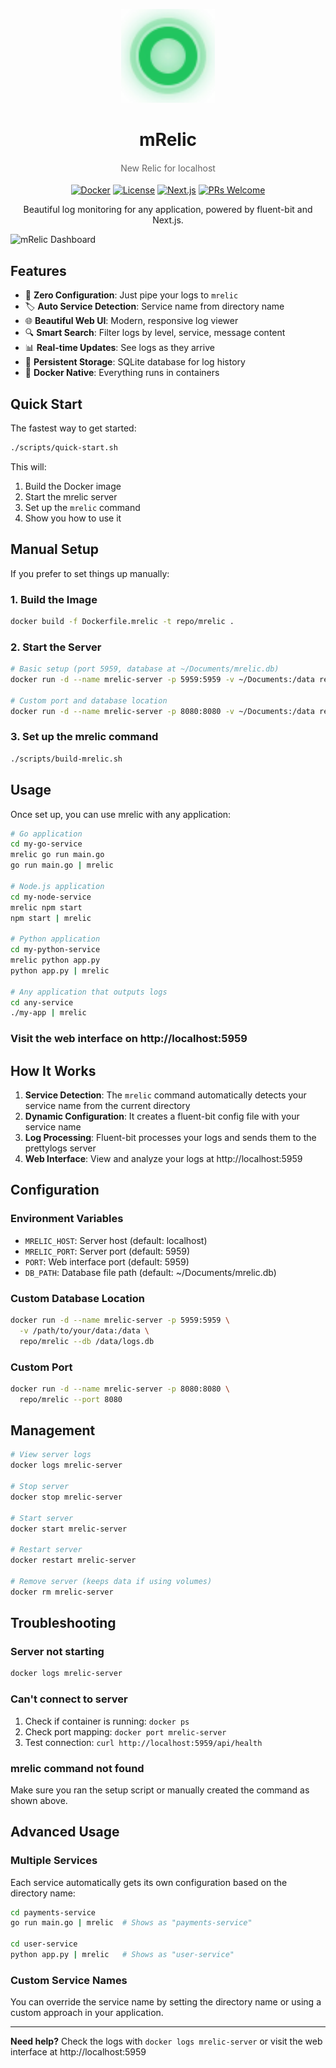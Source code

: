 <div align="center">
<p align="center">
  <img src="public/favicon.svg" width="150" height="150">
</p>

<h1 align="center"><b>mRelic</b></h1>
<h4 align="center" style="color: #666666; font-weight: normal;">New Relic for localhost</h4>

<p align="center">
  <a href="https://www.docker.com/"><img src="https://img.shields.io/badge/docker-ready-blue.svg" alt="Docker"></a>
  <a href="LICENSE"><img src="https://img.shields.io/badge/license-MIT-green.svg" alt="License"></a>
  <a href="https://nextjs.org"><img src="https://img.shields.io/badge/next.js-14.0-black.svg" alt="Next.js"></a>
  <a href="http://makeapullrequest.com"><img src="https://img.shields.io/badge/PRs-welcome-brightgreen.svg" alt="PRs Welcome"></a>
</p>

<p align="center">Beautiful log monitoring for any application, powered by fluent-bit and Next.js.</p>
</div>

![mRelic Dashboard](https://github.com/user-attachments/assets/271644cc-5e8b-404e-8d8f-a51c577b902f)

## Features

- 🚀 **Zero Configuration**: Just pipe your logs to `mrelic`
- 🏷️ **Auto Service Detection**: Service name from directory name
- 🌐 **Beautiful Web UI**: Modern, responsive log viewer
- 🔍 **Smart Search**: Filter logs by level, service, message content
- 📊 **Real-time Updates**: See logs as they arrive
- 💾 **Persistent Storage**: SQLite database for log history
- 🐳 **Docker Native**: Everything runs in containers

## Quick Start

The fastest way to get started:

```bash
./scripts/quick-start.sh
```

This will:

1. Build the Docker image
2. Start the mrelic server
3. Set up the `mrelic` command
4. Show you how to use it

## Manual Setup

If you prefer to set things up manually:

### 1. Build the Image

```bash
docker build -f Dockerfile.mrelic -t repo/mrelic .
```

### 2. Start the Server

```bash
# Basic setup (port 5959, database at ~/Documents/mrelic.db)
docker run -d --name mrelic-server -p 5959:5959 -v ~/Documents:/data repo/mrelic

# Custom port and database location
docker run -d --name mrelic-server -p 8080:8080 -v ~/Documents:/data repo/mrelic --port 8080 --db /data/custom.db
```

### 3. Set up the mrelic command

```bash
./scripts/build-mrelic.sh
```

## Usage

Once set up, you can use mrelic with any application:

```bash
# Go application
cd my-go-service
mrelic go run main.go
go run main.go | mrelic

# Node.js application
cd my-node-service
mrelic npm start
npm start | mrelic

# Python application
cd my-python-service
mrelic python app.py
python app.py | mrelic

# Any application that outputs logs
cd any-service
./my-app | mrelic
```

### Visit the web interface on http://localhost:5959

## How It Works

1. **Service Detection**: The `mrelic` command automatically detects your service name from the current directory
2. **Dynamic Configuration**: It creates a fluent-bit config file with your service name
3. **Log Processing**: Fluent-bit processes your logs and sends them to the prettylogs server
4. **Web Interface**: View and analyze your logs at http://localhost:5959

## Configuration

### Environment Variables

- `MRELIC_HOST`: Server host (default: localhost)
- `MRELIC_PORT`: Server port (default: 5959)
- `PORT`: Web interface port (default: 5959)
- `DB_PATH`: Database file path (default: ~/Documents/mrelic.db)

### Custom Database Location

```bash
docker run -d --name mrelic-server -p 5959:5959 \
  -v /path/to/your/data:/data \
  repo/mrelic --db /data/logs.db
```

### Custom Port

```bash
docker run -d --name mrelic-server -p 8080:8080 \
  repo/mrelic --port 8080
```

## Management

```bash
# View server logs
docker logs mrelic-server

# Stop server
docker stop mrelic-server

# Start server
docker start mrelic-server

# Restart server
docker restart mrelic-server

# Remove server (keeps data if using volumes)
docker rm mrelic-server
```

## Troubleshooting

### Server not starting

```bash
docker logs mrelic-server
```

### Can't connect to server

1. Check if container is running: `docker ps`
2. Check port mapping: `docker port mrelic-server`
3. Test connection: `curl http://localhost:5959/api/health`

### mrelic command not found

Make sure you ran the setup script or manually created the command as shown above.

## Advanced Usage

### Multiple Services

Each service automatically gets its own configuration based on the directory name:

```bash
cd payments-service
go run main.go | mrelic  # Shows as "payments-service"

cd user-service
python app.py | mrelic   # Shows as "user-service"
```

### Custom Service Names

You can override the service name by setting the directory name or using a custom approach in your application.

---

**Need help?** Check the logs with `docker logs mrelic-server` or visit the web interface at http://localhost:5959
